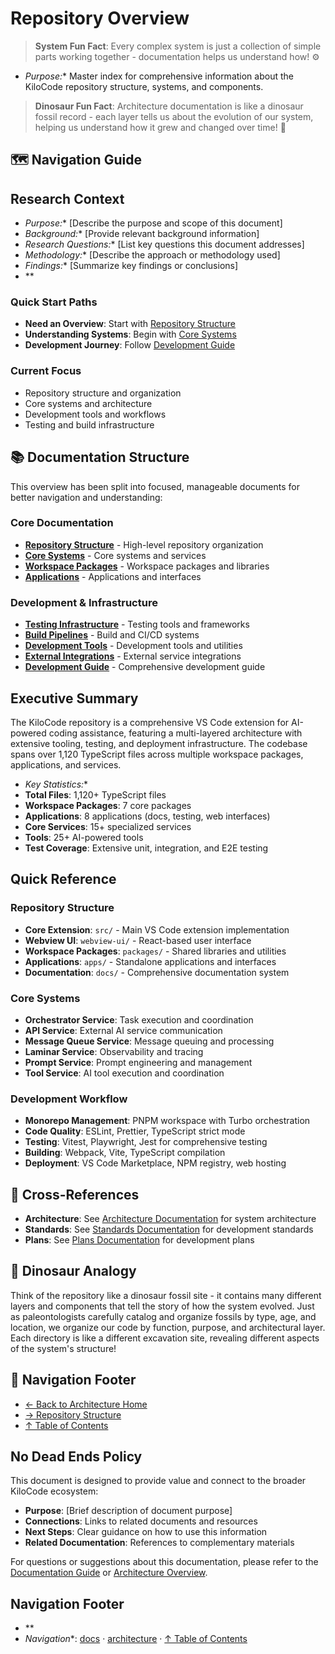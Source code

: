 # Repository Overview

> **System Fun Fact**: Every complex system is just a collection of simple parts working together - documentation helps us understand how! ⚙️
- *Purpose:*\* Master index for comprehensive information about the KiloCode repository structure,
  systems, and components.

> **Dinosaur Fun Fact**: Architecture documentation is like a dinosaur fossil record - each layer
> tells us about the evolution of our system, helping us understand how it grew and changed over
> time! 🦕

## 🗺️ Navigation Guide

## Research Context
- *Purpose:*\* \[Describe the purpose and scope of this document]
- *Background:*\* \[Provide relevant background information]
- *Research Questions:*\* \[List key questions this document addresses]
- *Methodology:*\* \[Describe the approach or methodology used]
- *Findings:*\* \[Summarize key findings or conclusions]
- \*\*

### Quick Start Paths
- **Need an Overview**: Start with [Repository Structure](../../architecture/../repository/REPOSITORY_STRUCTURE.md)
- **Understanding Systems**: Begin with [Core Systems](../architecture/../repository/CORE_SYSTEMS.md)
- **Development Journey**: Follow [Development Guide](../repository/DEVELOPMENT_GUIDE.md)

### Current Focus
- Repository structure and organization
- Core systems and architecture
- Development tools and workflows
- Testing and build infrastructure

## 📚 Documentation Structure

This overview has been split into focused, manageable documents for better navigation and
understanding:

### Core Documentation
- **[Repository Structure](../../architecture/../repository/REPOSITORY_STRUCTURE.md)** - High-level repository
  organization
- **[Core Systems](../architecture/../repository/CORE_SYSTEMS.md)** - Core systems and services
- **[Workspace Packages](../architecture/../repository/WORKSPACE_PACKAGES.md)** - Workspace packages and libraries
- **[Applications](../architecture/../repository/APPLICATIONS.md)** - Applications and interfaces

### Development & Infrastructure
- **[Testing Infrastructure](../repository/TESTING_INFRASTRUCTURE.md)** - Testing tools and
  frameworks
- **[Build Pipelines](../architecture/../repository/BUILD_PIPELINES.md)** - Build and CI/CD systems
- **[Development Tools](../architecture/../repository/DEVELOPMENT_TOOLS.md)** - Development tools and utilities
- **[External Integrations](../architecture/../repository/EXTERNAL_INTEGRATIONS.md)** - External service integrations
- **[Development Guide](../repository/DEVELOPMENT_GUIDE.md)** - Comprehensive development guide

## Executive Summary

The KiloCode repository is a comprehensive VS Code extension for AI-powered coding assistance,
featuring a multi-layered architecture with extensive tooling, testing, and deployment
infrastructure. The codebase spans over 1,120 TypeScript files across multiple workspace packages,
applications, and services.
- *Key Statistics:*\*
- **Total Files**: 1,120+ TypeScript files
- **Workspace Packages**: 7 core packages
- **Applications**: 8 applications (docs, testing, web interfaces)
- **Core Services**: 15+ specialized services
- **Tools**: 25+ AI-powered tools
- **Test Coverage**: Extensive unit, integration, and E2E testing

## Quick Reference

### Repository Structure
- **Core Extension**: `src/` - Main VS Code extension implementation
- **Webview UI**: `webview-ui/` - React-based user interface
- **Workspace Packages**: `packages/` - Shared libraries and utilities
- **Applications**: `apps/` - Standalone applications and interfaces
- **Documentation**: `docs/` - Comprehensive documentation system

### Core Systems
- **Orchestrator Service**: Task execution and coordination
- **API Service**: External AI service communication
- **Message Queue Service**: Message queuing and processing
- **Laminar Service**: Observability and tracing
- **Prompt Service**: Prompt engineering and management
- **Tool Service**: AI tool execution and coordination

### Development Workflow
- **Monorepo Management**: PNPM workspace with Turbo orchestration
- **Code Quality**: ESLint, Prettier, TypeScript strict mode
- **Testing**: Vitest, Playwright, Jest for comprehensive testing
- **Building**: Webpack, Vite, TypeScript compilation
- **Deployment**: VS Code Marketplace, NPM registry, web hosting

## 🔗 Cross-References
- **Architecture**: See [Architecture Documentation](../../../../../../../README.md) for system architecture
- **Standards**: See [Standards Documentation](../standards////////) for development standards
- **Plans**: See [Plans Documentation](../plans////////) for development plans

## 🦕 Dinosaur Analogy

Think of the repository like a dinosaur fossil site - it contains many different layers and
components that tell the story of how the system evolved. Just as paleontologists carefully catalog
and organize fossils by type, age, and location, we organize our code by function, purpose, and
architectural layer. Each directory is like a different excavation site, revealing different aspects
of the system's structure!

## 🧭 Navigation Footer
- [← Back to Architecture Home](../../../../../../../README.md)
- [→ Repository Structure](../../architecture/../repository/REPOSITORY_STRUCTURE.md)
- [↑ Table of Contents](../../../../../../../README.md)

## No Dead Ends Policy

This document is designed to provide value and connect to the broader KiloCode ecosystem:
- **Purpose**: \[Brief description of document purpose]
- **Connections**: Links to related documents and resources
- **Next Steps**: Clear guidance on how to use this information
- **Related Documentation**: References to complementary materials

For questions or suggestions about this documentation, please refer to the [Documentation Guide](../../../../../../../DOCUMENTATION_GUIDE.md) or [Architecture Overview](../../../../../../../../architecture/README.md).

## Navigation Footer
- \*\*
- *Navigation*\*: [docs](../) · [architecture](../../docs/architecture/) ·
  [↑ Table of Contents](#repository-overview)
